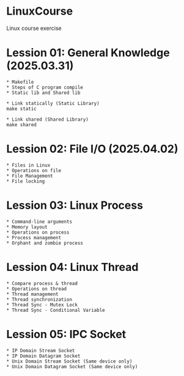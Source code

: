 # LinuxCourse
Linux course exercise

# Lession 01: General Knowledge (2025.03.31)
```
* Makefile
* Steps of C program compile
* Static lib and Shared lib
```

```
* Link statically (Static Library)
make static

* Link shared (Shared Library)
make shared
```

# Lession 02: File I/O (2025.04.02)
```
* Files in Linux
* Operations on file
* File Management
* File locking
```

# Lession 03: Linux Process
```
* Command-line arguments
* Memory layout
* Operations on process
* Process management
* Orphant and zombie process
```

# Lession 04: Linux Thread
```
* Compare process & thread
* Operations on thread
* Thread management
* Thread synchronization
* Thread Sync - Mutex Lock
* Thread Sync - Conditional Variable
```

# Lession 05: IPC Socket
```
* IP Domain Stream Socket
* IP Domain Datagram Socket
* Unix Domain Stream Socket (Same device only)
* Unix Domain Datagram Socket (Same device only)
```


